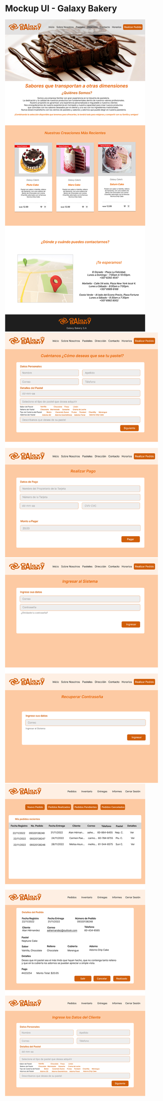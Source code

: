 # Mockup UI - Galaxy Bakery

 ![Inicio Image](home.png)
 ![Formulario Image](formulario.png)
 ![Iniciar Image](iniciar.png)
 ![Pedidos Image](pedidos.png)
